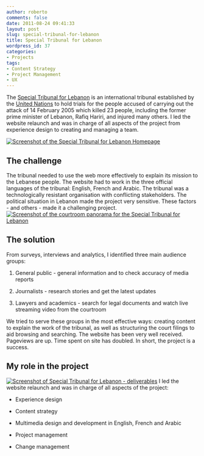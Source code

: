 ```yaml
---
author: roberto
comments: false
date: 2011-08-24 09:41:33
layout: post
slug: special-tribunal-for-lebanon
title: Special Tribunal for Lebanon
wordpress_id: 37
categories:
- Projects
tags:
- Content Strategy
- Project Management
- UX
---
```


The [Special Tribunal for Lebanon](http://www.stl-tsl.org/) is an international tribunal established by the [United Nations](http://www.un.org/) to hold trials for the people accused of carrying out the attack of 14 February 2005 which killed 23 people, including the former prime minister of Lebanon, Rafiq Hariri, and injured many others. I led the website relaunch and was in charge of all aspects of the project from experience design to creating and managing a team.


[![Screenshot of the Special Tribunal for Lebanon Homepage](http://www.robertocarroll.com/wp-content/uploads/2011/08/STL1.jpg)](http://www.robertocarroll.com/wp-content/uploads/2011/08/STL1.jpg)


## The challenge


The tribunal needed to use the web more effectively to explain its mission to the Lebanese people. The website had to work in the three official languages of the tribunal: English, French and Arabic. The tribunal was a technologically resistant organisation with conflicting stakeholders. The political situation in Lebanon made the project very sensitive. These factors - and others - made it a challenging project.
[![Screenshot of the courtroom panorama for the Special Tribunal for Lebanon](http://www.robertocarroll.com/wp-content/uploads/2011/08/STL2.jpg)](http://www.robertocarroll.com/wp-content/uploads/2011/08/STL2.jpg)


## The solution


From surveys, interviews and analytics, I identified three main audience groups:



	
  1. General public - general information and to check accuracy of media reports

	
  2. Journalists - research stories and get the latest updates

	
  3. Lawyers and academics - search for legal documents and watch live streaming video from the courtroom


We tried to serve these groups in the most effective ways: creating content to explain the work of the tribunal, as well as structuring the court filings to aid browsing and searching. The website has been very well received. Pageviews are up. Time spent on site has doubled. In short, the project is a success.


## My role in the project


[![Screenshot of Special Tribunal for Lebanon - deliverables](http://www.robertocarroll.com/wp-content/uploads/2011/08/stl-deliverables-960.jpg)](http://www.robertocarroll.com/wp-content/uploads/2011/08/stl-deliverables-960.jpg)
I led the website relaunch and was in charge of all aspects of the project:



	
  * Experience design

	
  * Content strategy

	
  * Multimedia design and development in English, French and Arabic

	
  * Project management

	
  * Change management


